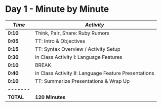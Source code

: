 # Day 1 - Minute by Minute

| **_Time_** | **_Activity_**                                       |
|------------|------------------------------------------------------|
| **0:10**   | Think, Pair, Share: Ruby Rumors                      |
| **0:05**   | TT: Intro & Objectives                               |
| **0:15**   | TT: Syntax Overview / Activity Setup                 |
| **0:30**   | In Class Activity I: Language Features               |
| **0:10**   | BREAK                                                |
| **0:40**   | In Class Activity II: Language Feature Presentations |
| **0:10**   | TT: Summarize Presentations & Wrap Up                |
| -------    |                                                      |
| **TOTAL**  | **120 Minutes**                                      |
